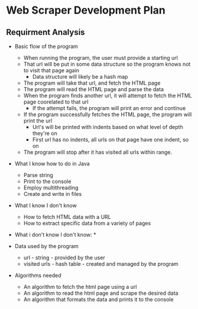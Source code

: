 # Web Scraper Development Plan

## Requirment Analysis

* Basic flow of the program
  * When running the program, the user must provide a starting url
  * That url will be put in some data structure so the program knows not to visit that page again
    * Data structure will likely be a hash map
  * The program will take that url, and fetch the HTML page
  * The program will read the HTML page and parse the data
  * When the program finds another url, it will attempt to fetch the HTML page coorelated to that url
    * If the attempt fails, the program will print an error and continue
  * If the program successfully fetches the HTML page, the program will print the url
    * Url's will be printed with indents based on what level of depth they're on
    * First url has no indents, all urls on that page have one indent, so on
  * The program will stop after it has visited all urls within range.

* What I know how to do in Java
  * Parse string
  * Print to the console
  * Employ multithreading
  * Create and write in files

* What I know I don't know
  * How to fetch HTML data with a URL
  * How to extract specific data from a variety of pages

* What i don't know I don't know:
  *

* Data used by the program
  * url - string - provided by the user
  * visited urls - hash table - created and managed by the program

* Algorithms needed
  * An algorithm to fetch the html page using a url
  * An algorithm to read the html page and scrape the desired data
  * An algorithm that formats the data and prints it to the console

